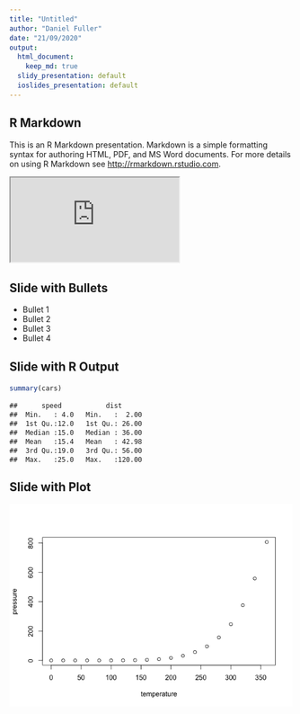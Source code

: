 ```yaml
---
title: "Untitled"
author: "Daniel Fuller"
date: "21/09/2020"
output:
  html_document:
    keep_md: true  
  slidy_presentation: default
  ioslides_presentation: default
---
```




## R Markdown

This is an R Markdown presentation. Markdown is a simple formatting syntax for authoring HTML, PDF, and MS Word documents. For more details on using R Markdown see <http://rmarkdown.rstudio.com>.

<iframe src="https://anilz.shinyapps.io/Central_Limit_Theorem/" width: 100%; height: 500px;"></iframe>

## Slide with Bullets

- Bullet 1
- Bullet 2
- Bullet 3
- Bullet 4

## Slide with R Output


```r
summary(cars)
```

```
##      speed           dist       
##  Min.   : 4.0   Min.   :  2.00  
##  1st Qu.:12.0   1st Qu.: 26.00  
##  Median :15.0   Median : 36.00  
##  Mean   :15.4   Mean   : 42.98  
##  3rd Qu.:19.0   3rd Qu.: 56.00  
##  Max.   :25.0   Max.   :120.00
```

## Slide with Plot

![](week1_files/figure-html/pressure-1.png)<!-- -->

